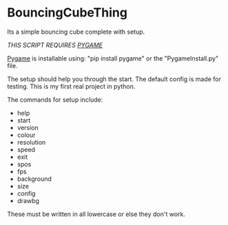 # BouncingCubeThing
Its a simple bouncing cube complete with setup.

*THIS SCRIPT REQUIRES [PYGAME](https://pygame.org)*

[Pygame](https://pygame.org) is installable using: "pip install pygame" or the "PygameInstall.py" file.



The setup should help you through the start.
The default config is made for testing.
This is my first real project in python.

The commands for setup include:
* help
* start
* version
* colour
* resolution
* speed
* exit
* spos
* fps
* background
* size
* config
* drawbg


These must be written in all lowercase or else they don't work.
